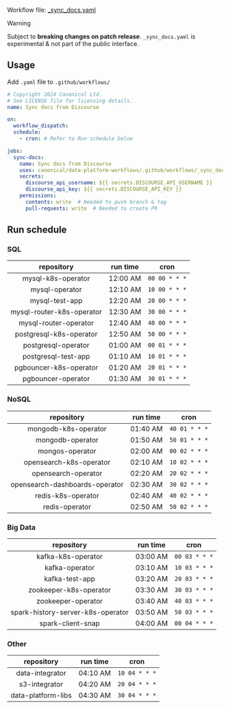 Workflow file: [_sync_docs.yaml](_sync_docs.yaml)

> [!WARNING]
> Subject to **breaking changes on patch release**. `_sync_docs.yaml` is experimental & not part of the public interface.

## Usage
Add `.yaml` file to `.github/workflows/`

```yaml
# Copyright 2024 Canonical Ltd.
# See LICENSE file for licensing details.
name: Sync docs from Discourse

on:
  workflow_dispatch:
  schedule:
    - cron: # Refer to Run schedule below

jobs:
  sync-docs:
    name: Sync docs from Discourse
    uses: canonical/data-platform-workflows/.github/workflows/_sync_docs.yaml@v0.0.0
    secrets:
      discourse_api_username: ${{ secrets.DISCOURSE_API_USERNAME }}
      discourse_api_key: ${{ secrets.DISCOURSE_API_KEY }}
    permissions:
      contents: write  # Needed to push branch & tag
      pull-requests: write  # Needed to create PR
```

## Run schedule
### SQL
| repository                | run time | cron          |
|:-------------------------:|:--------:|:-------------:|
| mysql-k8s-operator        | 12:00 AM | `00 00 * * *` |
| mysql-operator            | 12:10 AM | `10 00 * * *` |
| mysql-test-app            | 12:20 AM | `20 00 * * *` |
| mysql-router-k8s-operator | 12:30 AM | `30 00 * * *` |
| mysql-router-operator     | 12:40 AM | `40 00 * * *` |
| postgresql-k8s-operator   | 12:50 AM | `50 00 * * *` |
| postgresql-operator       | 01:00 AM | `00 01 * * *` |
| postgresql-test-app       | 01:10 AM | `10 01 * * *` |
| pgbouncer-k8s-operator    | 01:20 AM | `20 01 * * *` |
| pgbouncer-operator        | 01:30 AM | `30 01 * * *` |

### NoSQL
| repository                     | run time | cron          |
|:------------------------------:|:--------:|:-------------:|
| mongodb-k8s-operator           | 01:40 AM | `40 01 * * *` |
| mongodb-operator               | 01:50 AM | `50 01 * * *` |
| mongos-operator                | 02:00 AM | `00 02 * * *` |
| opensearch-k8s-operator        | 02:10 AM | `10 02 * * *` |
| opensearch-operator            | 02:20 AM | `20 02 * * *` |
| opensearch-dashboards-operator | 02:30 AM | `30 02 * * *` |
| redis-k8s-operator             | 02:40 AM | `40 02 * * *` |
| redis-operator                 | 02:50 AM | `50 02 * * *` |

### Big Data
| repository                        | run time | cron          |
|:---------------------------------:|:--------:|:-------------:|
| kafka-k8s-operator                | 03:00 AM | `00 03 * * *` |
| kafka-operator                    | 03:10 AM | `10 03 * * *` |
| kafka-test-app                    | 03:20 AM | `20 03 * * *` |
| zookeeper-k8s-operator            | 03:30 AM | `30 03 * * *` |
| zookeeper-operator                | 03:40 AM | `40 03 * * *` |
| spark-history-server-k8s-operator | 03:50 AM | `50 03 * * *` |
| spark-client-snap                 | 04:00 AM | `00 04 * * *` |

### Other
| repository         | run time | cron          |
|:------------------:|:--------:|:-------------:|
| data-integrator    | 04:10 AM | `10 04 * * *` |
| s3-integrator      | 04:20 AM | `20 04 * * *` |
| data-platform-libs | 04:30 AM | `30 04 * * *` |
